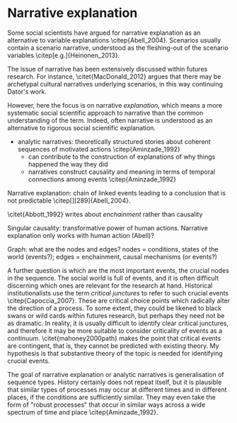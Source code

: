 # Narrative explanation

Some social scientists have argued for narrative explanation as an alternative to variable explanations \citep{Abell_2004}. Scenarios usually contain a scenario narrative, understood as the fleshing-out of the scenario variables \citep[e.g.]{Heinonen_2013}.

The issue of narrative has been extensively discussed within futures research. For instance, \citet{MacDonald_2012} argues that there may be archetypal cultural narratives underlying scenarios, in this way continuing Dator's work.

However, here the focus is on narrative *explanation*, which means a more systematic social scientific approach to narrative than the common understanding of the term. Indeed, often narrative is understood as an alternative to rigorous social scientific explanation.

- analytic narratives: theoretically structured stories about coherent sequences of motivated actions \citep{Aminzade_1992}
  - can contribute to the construction of explanations of why things happened the way they did
  - narratives construct causality and meaning in terms of temporal connections among events \citep{Aminzade_1992}

Narrative explanation: chain of linked events leading to a conclusion that is not predictable \citep[][289]{Abell_2004}.

\citet{Abbott_1992} writes about *enchainment* rather than causality

Singular causality: transformative power of human actions. Narrative explanation only works with human action (Abell)?

Graph: what are the nodes and edges? nodes = conditions, states of the world (events?); edges = enchainment, causal mechanisms (or events?)

A further question is which are the most important events, the crucial nodes in the sequence. The social world is full of events, and it is often difficult discerning which ones are relevant for the research at hand. Historical institutionalists use the term *critical junctures* to refer to such crucial events \citep{Capoccia_2007}. These are critical choice points which radically alter the direction of a process. To some extent, they could be likened to black swans or wild cards within futures research, but perhaps they need not be as dramatic. In reality, it is usually difficult to identify clear critical junctures, and therefore it may be more suitable to consider criticality of events as a continuum. \citet{mahoney2000path} makes the point that critical events are contingent, that is, they cannot be predicted with existing theory. My hypothesis is that substantive theory of the topic is needed for identifying crucial events.

The goal of narrative explanation or analytic narratives is generalisation of sequence types. History certainly does not repeat itself, but it is plausible that similar types of processes may occur at different times and in different places, if the conditions are sufficiently similar. They may even take the form of "robust processes" that occur in similar ways across a wide spectrum of time and place \citep{Aminzade_1992}.